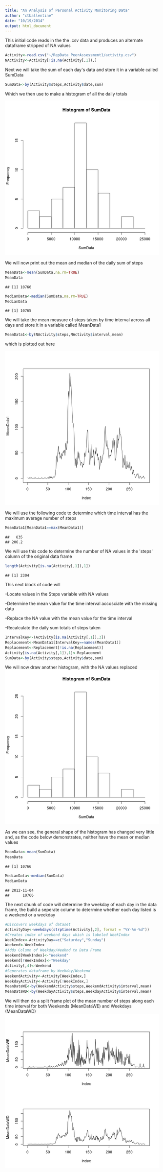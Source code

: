 ```yaml
---
title: "An Analysis of Personal Activity Monitoring Data"
author: "ctballentine"
date: "10/19/2014"
output: html_document
---
```


This initial code reads in the the .csv data and produces an alternate dataframe stripped of NA values


```r
Activity<-read.csv("~/RepData_PeerAssessment1/activity.csv")
NActivity<-Activity[!is.na(Activity[,1]),]
```

Next we will take the sum of each day's data and store it in a variable called SumData


```r
SumData<-by(Activity$steps,Activity$date,sum)
```

Which we then use to make a histogram of all the daily totals

![plot of chunk unnamed-chunk-3](figure/unnamed-chunk-3.png) 

We will now print out the mean and median of the daily sum of steps


```r
MeanData<-mean(SumData,na.rm=TRUE)
MeanData
```

```
## [1] 10766
```

```r
MedianData<-median(SumData,na.rm=TRUE)
MedianData
```

```
## [1] 10765
```

We will take the mean measure of steps taken by time interval across all days and store it in a variable called MeanData1

```r
MeanData1<-by(NActivity$steps,NActivity$interval,mean)
```
which is plotted out here

![plot of chunk unnamed-chunk-6](figure/unnamed-chunk-6.png) 

We will use the following code to determine which time interval has the maximum average number of steps

```r
MeanData1[MeanData1==max(MeanData1)]
```

```
##   835 
## 206.2
```

We will use this code to determine the  number of NA values in the 'steps' column of the original data frame

```r
length(Activity[is.na(Activity[,1]),1])
```

```
## [1] 2304
```


This next block of code will

-Locate values in the Steps variable with NA values

-Determine the mean value for the time interval accosciate with the missing data

-Replace the NA value with the mean value for the time interval

-Recalculate the daily sum totals of steps taken


```r
IntervalKey<-(Activity[is.na(Activity[,1]),3])
Replacement<-MeanData1[IntervalKey==names(MeanData1)]
Replacement<-Replacement[!is.na(Replacement)]
Activity[is.na(Activity[,1]),1]<-Replacement
SumData<-by(Activity$steps,Activity$date,sum)
```

We will now draw another histogram, with the NA values replaced
![plot of chunk unnamed-chunk-10](figure/unnamed-chunk-10.png) 

As we can see, the general shape of the histogram has changed very little and, as the code below demonstrates, neither have the mean or median values


```r
MeanData<-mean(SumData)
MeanData
```

```
## [1] 10766
```

```r
MedianData<-median(SumData)
MedianData
```

```
## 2012-11-04 
##      10766
```


The next chunk of code will determine the weekday of each day in the data frame, the build a seperate column to determine whether each day listed is a weekend or a weekday

```r
#Discovers weekdays of dataset
ActivityDay<-weekdays(strptime(Activity[,2], format = "%Y-%m-%d"))
#Creates index of weekend days which is labeled WeekIndex
WeekIndex<-ActivityDay==c("Saturday","Sunday")
Weekend<-WeekIndex
#Adds Column of Weekday/Weeknd to Data Frame
Weekend[WeekIndex]<-"Weekend"
Weekend[!WeekIndex]<-"Weekday"
Activity[,4]<-Weekend
#Seperates dataframe by Weekday/Weekend
WeekendActivity<-Activity[WeekIndex,]
WeekdayActivity<-Activity[!WeekIndex,]
MeanDataWE<-by(WeekendActivity$steps,WeekendActivity$interval,mean)
MeanDataWD<-by(WeekdayActivity$steps,WeekdayActivity$interval,mean)
```

We will then do a split frame plot of the mean number of steps along each time interval for both Weekends (MeanDataWE) and Weekdays (MeanDataWD)
![plot of chunk unnamed-chunk-13](figure/unnamed-chunk-13.png) 

